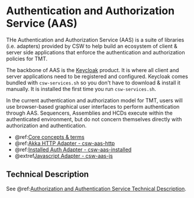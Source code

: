# Authentication and Authorization Service (AAS)

THe Authentication and Authorization Service (AAS) is a suite of libraries (i.e. adapters) provided by CSW to help build an
ecosystem of client & server side applications that enforce the authentication and authorization policies for TMT.

The backbone of AAS is the [Keycloak](https://www.keycloak.org/) product. It is where all client and server
applications need to be registered and configured. Keycloak comes bundled with `csw-services.sh` so you
don't have to download & install it manually. It is installed the first time you run `csw-services.sh`.

In the current authentication and authorization model for TMT, users will use browser-based graphical user
interfaces to perform authentication through AAS. Sequencers, Assemblies and HCDs execute within the
authenticated environment, but do not concern themselves directly with authorization and authentication.

 - @ref:[Core concepts & terms](aas/core-concepts-and-terms.md)
 - @ref:[Akka HTTP Adapter - csw-aas-http](aas/csw-aas-http.md)
 - @ref:[Installed Auth Adapter - csw-aas-installed](aas/csw-aas-installed.md)
 - @extref[Javascript Adapter - csw-aas-js](esw_ts:aas/csw-aas-js)

## Technical Description
See @ref:[Authorization and Authentication Service Technical Description](../technical/aas/aas.md).

